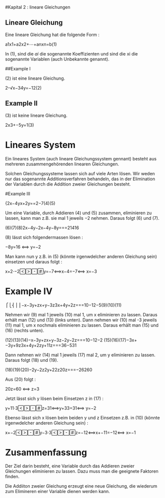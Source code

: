 #Kapital 2 : lineare Gleichungen

## Lineare Gleichung

Eine lineare Gleichung hat die folgende Form :

a1x1+a2x2+⋯+anxn=b(1)


In (1), sind die $ai$ die sogenannte Koeffizienten und sind die xi die sogenannte Variablen (auch Unbekannte genannt).


##Example I

(2) ist eine lineare Gleichung.

2–√x−34y=−12(2)

## Example II

(3) ist keine lineare Gleichung.

2x3+−5y=1(3)


# Lineares System

Ein lineares System (auch lineare Gleichungssystem gennant) besteht aus mehreren zusammengehörenden linearen Gleichungen.

Solchen Gleichungssysteme lassen sich auf viele Arten lösen. Wir weden nur das sogenannte Additionsverfahren behandeln, das in der Elimination der Variablen durch die Addition zweier Gleichungen besteht.

#Example III

{2x−4yx+2y==2−7(4)(5)

Um eine Variable, durch Addieren (4) und (5) zusammen, eliminieren zu lassen, kann man z.B. sie mal 1 jeweils −2 nehmen. Daraus folgt (6) und (7).

(6)(7)(8)2x−4y−2x−4y−8y===21416

(8) lässt sich folgendermassen lösen :

−8y=16 ⟺ y=−2

Man kann nun y z.B. in (5) (könnte irgenwdelcher anderen Gleichung sein) einsetzen und daraus folgt :

x+2⋅−2y=−7⟺x−4=−7⟺
x=−3

# Example IV

⎧⎩⎨⎪⎪−x−3y+zx+y−3z3x+4y+2z===10−12−5(9)(10)(11)

Nehmen wir (9) mal 1 jeweils (10) mal 1, um x eliminieren zu lassen. Daraus erhält man (12) und (13) (links unten). Dann nehmen wir (10) mal -3 jeweils (11) mal 1, um x nochmals eliminieren zu lassen. Daraus erhält man (15) und (16) (rechts unten).

(12)(13)(14)−x−3y+zx+y−3z−2y−2z===10−12−2
(15)(16)(17)−3x+−3y+9z3x+4y+2zy+11z===36−531


Dann nehmen wir (14) mal 1 jeweils (17) mal 2, um y eliminieren zu lassen. Daraus folgt (18) und (19).

(18)(19)(20)−2y−2z2y+22z20z===−26260

Aus (20) folgt :

20z=60 ⟺ z=3

Jetzt lässt sich y lösen beim Einsetzen z in (17) :

y+11⋅3z=31⟺y+33=31⟺
y=−2

Ebenso lässt sich x lösen beim beiden y und z Einsetzen z.B. in (10) (könnte irgenwdelcher anderen Gleichung sein) :

x+−2y−3⋅3z=−12⟺x+−11=−12⟺
x=−1

# Zusammenfassung

Der Ziel darin besteht, eine Variable durch das Addieren zweier Gleichungen eliminieren zu lassen. Dazu muss man die geeignete Faktoren finden.

Die Addiiton zweier Gleichung erzeugt eine neue Gleichung, die wiederum zum Elimineren einer Variable dienen werden kann.
